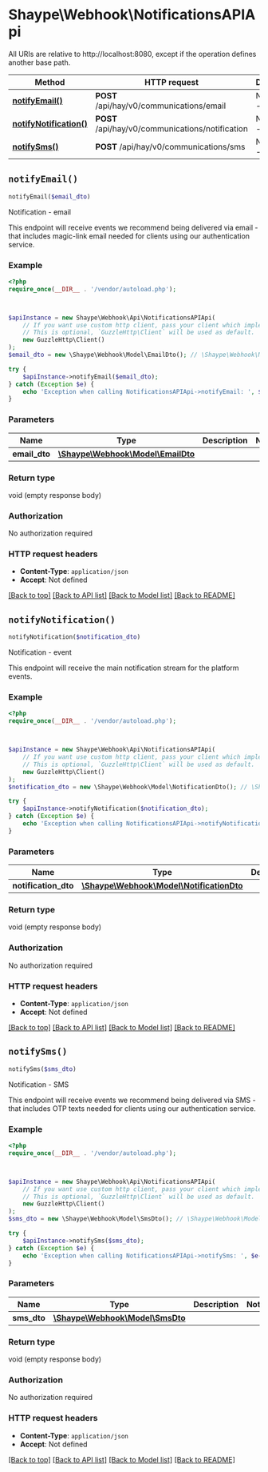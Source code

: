 # Shaype\Webhook\NotificationsAPIApi

All URIs are relative to http://localhost:8080, except if the operation defines another base path.

| Method | HTTP request | Description |
| ------------- | ------------- | ------------- |
| [**notifyEmail()**](NotificationsAPIApi.md#notifyEmail) | **POST** /api/hay/v0/communications/email | Notification - email |
| [**notifyNotification()**](NotificationsAPIApi.md#notifyNotification) | **POST** /api/hay/v0/communications/notification | Notification - event |
| [**notifySms()**](NotificationsAPIApi.md#notifySms) | **POST** /api/hay/v0/communications/sms | Notification - SMS |


## `notifyEmail()`

```php
notifyEmail($email_dto)
```

Notification - email

This endpoint will receive events we recommend being delivered via email - that includes magic-link email needed for clients using our authentication service.

### Example

```php
<?php
require_once(__DIR__ . '/vendor/autoload.php');



$apiInstance = new Shaype\Webhook\Api\NotificationsAPIApi(
    // If you want use custom http client, pass your client which implements `GuzzleHttp\ClientInterface`.
    // This is optional, `GuzzleHttp\Client` will be used as default.
    new GuzzleHttp\Client()
);
$email_dto = new \Shaype\Webhook\Model\EmailDto(); // \Shaype\Webhook\Model\EmailDto

try {
    $apiInstance->notifyEmail($email_dto);
} catch (Exception $e) {
    echo 'Exception when calling NotificationsAPIApi->notifyEmail: ', $e->getMessage(), PHP_EOL;
}
```

### Parameters

| Name | Type | Description  | Notes |
| ------------- | ------------- | ------------- | ------------- |
| **email_dto** | [**\Shaype\Webhook\Model\EmailDto**](../Model/EmailDto.md)|  | |

### Return type

void (empty response body)

### Authorization

No authorization required

### HTTP request headers

- **Content-Type**: `application/json`
- **Accept**: Not defined

[[Back to top]](#) [[Back to API list]](../../README.md#endpoints)
[[Back to Model list]](../../README.md#models)
[[Back to README]](../../README.md)

## `notifyNotification()`

```php
notifyNotification($notification_dto)
```

Notification - event

This endpoint will receive the main notification stream for the platform events.

### Example

```php
<?php
require_once(__DIR__ . '/vendor/autoload.php');



$apiInstance = new Shaype\Webhook\Api\NotificationsAPIApi(
    // If you want use custom http client, pass your client which implements `GuzzleHttp\ClientInterface`.
    // This is optional, `GuzzleHttp\Client` will be used as default.
    new GuzzleHttp\Client()
);
$notification_dto = new \Shaype\Webhook\Model\NotificationDto(); // \Shaype\Webhook\Model\NotificationDto

try {
    $apiInstance->notifyNotification($notification_dto);
} catch (Exception $e) {
    echo 'Exception when calling NotificationsAPIApi->notifyNotification: ', $e->getMessage(), PHP_EOL;
}
```

### Parameters

| Name | Type | Description  | Notes |
| ------------- | ------------- | ------------- | ------------- |
| **notification_dto** | [**\Shaype\Webhook\Model\NotificationDto**](../Model/NotificationDto.md)|  | |

### Return type

void (empty response body)

### Authorization

No authorization required

### HTTP request headers

- **Content-Type**: `application/json`
- **Accept**: Not defined

[[Back to top]](#) [[Back to API list]](../../README.md#endpoints)
[[Back to Model list]](../../README.md#models)
[[Back to README]](../../README.md)

## `notifySms()`

```php
notifySms($sms_dto)
```

Notification - SMS

This endpoint will receive events we recommend being delivered via SMS - that includes OTP texts needed for clients using our authentication service.

### Example

```php
<?php
require_once(__DIR__ . '/vendor/autoload.php');



$apiInstance = new Shaype\Webhook\Api\NotificationsAPIApi(
    // If you want use custom http client, pass your client which implements `GuzzleHttp\ClientInterface`.
    // This is optional, `GuzzleHttp\Client` will be used as default.
    new GuzzleHttp\Client()
);
$sms_dto = new \Shaype\Webhook\Model\SmsDto(); // \Shaype\Webhook\Model\SmsDto

try {
    $apiInstance->notifySms($sms_dto);
} catch (Exception $e) {
    echo 'Exception when calling NotificationsAPIApi->notifySms: ', $e->getMessage(), PHP_EOL;
}
```

### Parameters

| Name | Type | Description  | Notes |
| ------------- | ------------- | ------------- | ------------- |
| **sms_dto** | [**\Shaype\Webhook\Model\SmsDto**](../Model/SmsDto.md)|  | |

### Return type

void (empty response body)

### Authorization

No authorization required

### HTTP request headers

- **Content-Type**: `application/json`
- **Accept**: Not defined

[[Back to top]](#) [[Back to API list]](../../README.md#endpoints)
[[Back to Model list]](../../README.md#models)
[[Back to README]](../../README.md)
